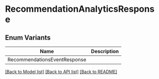 # RecommendationAnalyticsResponse

## Enum Variants

| Name | Description |
|---- | -----|
| RecommendationsEventResponse |  |

[[Back to Model list]](../README.md#documentation-for-models) [[Back to API list]](../README.md#documentation-for-api-endpoints) [[Back to README]](../README.md)


